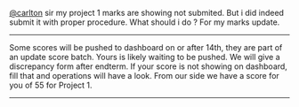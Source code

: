 [@carlton](/u/carlton) sir my project 1 marks are showing not submited. But i
did indeed submit it with proper procedure. What should i do ? For my marks
update.



---

Some scores will be pushed to dashboard on or after 14th, they are part of an
update score batch. Yours is likely waiting to be pushed. We will give a
discrepancy form after endterm. If your score is not showing on dashboard,
fill that and operations will have a look. From our side we have a score for
you of 55 for Project 1.



---

